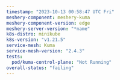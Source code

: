 ```yaml
---
timestamp: "2023-10-13 00:58:47 UTC Fri"
meshery-component: meshery-kuma
meshery-component-version: edge
meshery-server-version: "*name"
k8s-distro: minikube
k8s-version: "v1.21.5"
service-mesh: Kuma
service-mesh-version: "2.4.3"
tests:
  pod/kuma-control-plane: "Not Running"
overall-status: "failing"
---
```

